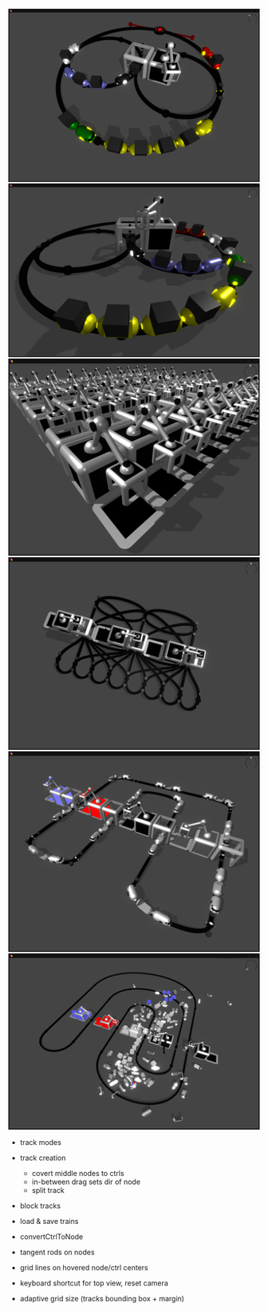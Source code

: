 
![screenshot](img/rts.png)
![screenshot](img/rts06.png)
![screenshot](img/rts07.png)
![screenshot](img/rts08.png)
![screenshot](img/rts09.png)
![screenshot](img/rts10.png)

- track modes
- track creation
    - covert middle nodes to ctrls
    - in-between drag sets dir of node
    - split track
   
- block tracks
- load & save trains
- convertCtrlToNode
- tangent rods on nodes
- grid lines on hovered node/ctrl centers

- keyboard shortcut for top view, reset camera
- adaptive grid size (tracks bounding box + margin)
